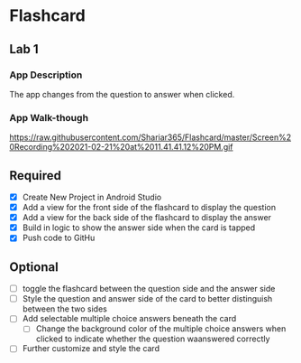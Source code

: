 # Flashcard 

## Lab 1

### App Description
The app changes from the question to answer when clicked. 

### App Walk-though

https://raw.githubusercontent.com/Shariar365/Flashcard/master/Screen%20Recording%202021-02-21%20at%2011.41.41.12%20PM.gif

## Required
- [x] Create New Project in Android Studio
- [x] Add a view for the front side of the flashcard to display the question
- [x] Add a view for the back side of the flashcard to display the answer
- [x] Build in logic to show the answer side when the card is tapped
- [x] Push code to GitHu
## Optional
- [ ] toggle the flashcard between the question side and the answer side
- [ ] Style the question and answer side of the card to better distinguish between the two sides
- [ ] Add selectable multiple choice answers beneath the card
   - [ ] Change the background color of the multiple choice answers when clicked to indicate whether the question waanswered correctly
- [ ] Further customize and style the card

